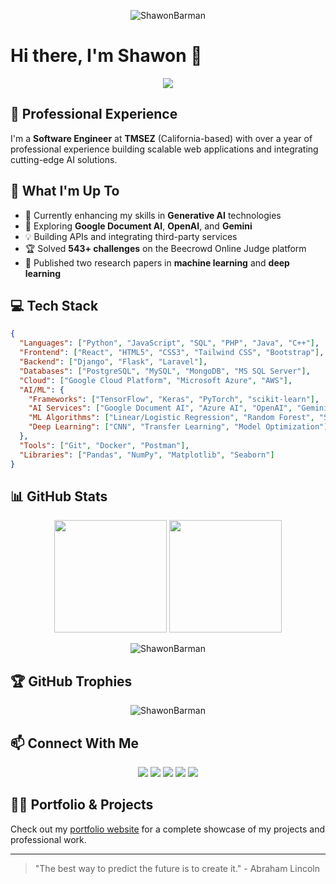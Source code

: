 <p align="center">
  <img src="https://komarev.com/ghpvc/?username=ShawonBarman" alt="ShawonBarman" />
</p>

# Hi there, I'm Shawon 👋

<p align="center">
  <img src="https://readme-typing-svg.herokuapp.com?font=Montserrat&color=4285F4&lines=Software+Engineer+at+TMSEZ;Full-Stack+Web+Developer;AI/ML+Enthusiast;Researcher;Problem+Solver" />
</p>

## 💼 Professional Experience

I'm a **Software Engineer** at **TMSEZ** (California-based) with over a year of professional experience building scalable web applications and integrating cutting-edge AI solutions.

## 🚀 What I'm Up To

- 🔭 Currently enhancing my skills in **Generative AI** technologies
- 🌱 Exploring **Google Document AI**, **OpenAI**, and **Gemini**
- 💡 Building APIs and integrating third-party services
- 🏆 Solved **543+ challenges** on the Beecrowd Online Judge platform
- 📝 Published two research papers in **machine learning** and **deep learning**

## 💻 Tech Stack

```json
{
  "Languages": ["Python", "JavaScript", "SQL", "PHP", "Java", "C++"],
  "Frontend": ["React", "HTML5", "CSS3", "Tailwind CSS", "Bootstrap"],
  "Backend": ["Django", "Flask", "Laravel"],
  "Databases": ["PostgreSQL", "MySQL", "MongoDB", "MS SQL Server"],
  "Cloud": ["Google Cloud Platform", "Microsoft Azure", "AWS"],
  "AI/ML": {
    "Frameworks": ["TensorFlow", "Keras", "PyTorch", "scikit-learn"],
    "AI Services": ["Google Document AI", "Azure AI", "OpenAI", "Gemini"],
    "ML Algorithms": ["Linear/Logistic Regression", "Random Forest", "SVM", "KNN", "Naive Bayes", "K-means"],
    "Deep Learning": ["CNN", "Transfer Learning", "Model Optimization"]
  },
  "Tools": ["Git", "Docker", "Postman"],
  "Libraries": ["Pandas", "NumPy", "Matplotlib", "Seaborn"]
}
```

## 📊 GitHub Stats

<p align="center">
  <img height="180em" src="https://github-readme-stats-eight-theta.vercel.app/api?username=ShawonBarman&show_icons=true&theme=tokyonight&include_all_commits=true&count_private=true"/>
  <img height="180em" src="https://github-readme-stats-eight-theta.vercel.app/api/top-langs/?username=ShawonBarman&layout=compact&langs_count=8&theme=tokyonight"/>
</p>

<p align="center">
  <img src="https://github-readme-streak-stats.herokuapp.com/?user=ShawonBarman&theme=tokyonight" alt="ShawonBarman" />
</p>

## 🏆 GitHub Trophies

<p align="center">
  <img src="https://github-profile-trophy.vercel.app/?username=ShawonBarman&theme=nord&column=4&margin-w=15&margin-h=15" alt="ShawonBarman" />
</p>

## 📫 Connect With Me

<p align="center">
  <a href="https://www.linkedin.com/in/shawon-barman-688968176/"><img src="https://img.shields.io/badge/LinkedIn-0077B5?style=for-the-badge&logo=linkedin&logoColor=white" /></a>
  <a href="mailto:shawonbarmon34@gmail.com"><img src="https://img.shields.io/badge/Gmail-D14836?style=for-the-badge&logo=gmail&logoColor=white" /></a>
  <a href="https://github.com/ShawonBarman"><img src="https://img.shields.io/badge/GitHub-100000?style=for-the-badge&logo=github&logoColor=white" /></a>
  <a href="https://twitter.com/ShawonBarman5"><img src="https://img.shields.io/badge/Twitter-1DA1F2?style=for-the-badge&logo=twitter&logoColor=white" /></a>
  <a href="https://stackoverflow.com/users/16108239/shawon-barman"><img src="https://img.shields.io/badge/Stack_Overflow-FE7A16?style=for-the-badge&logo=stack-overflow&logoColor=white" /></a>
</p>

## 👨‍💻 Portfolio & Projects

Check out my [portfolio website](https://shawonbarman.github.io/myPortfolio/) for a complete showcase of my projects and professional work.

---

> "The best way to predict the future is to create it." - Abraham Lincoln
